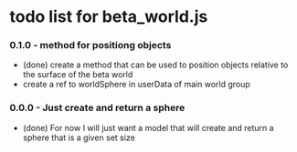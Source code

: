 # todo list for beta_world.js

### 0.1.0 - method for positiong objects
* (done) create a method that can be used to position objects relative to the surface of the beta world
* create a ref to worldSphere in userData of main world group

### 0.0.0 - Just create and return a sphere
* (done) For now I will just want a model that will create and return a sphere that is a given set size